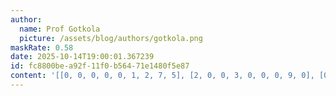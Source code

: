```yaml
---
author:
  name: Prof Gotkola
  picture: /assets/blog/authors/gotkola.png
maskRate: 0.58
date: 2025-10-14T19:00:01.367239
id: fc8800be-a92f-11f0-b564-71e1480f5e87
content: '[[0, 0, 0, 0, 0, 1, 2, 7, 5], [2, 0, 0, 3, 0, 0, 0, 9, 0], [0, 0, 0, 2, 5, 9, 0, 0, 0], [3, 0, 2, 6, 0, 0, 7, 0, 4], [9, 8, 0, 0, 1, 0, 0, 0, 2], [0, 0, 0, 7, 0, 0, 9, 0, 0], [0, 6, 3, 0, 0, 4, 5, 0, 9], [0, 9, 4, 5, 0, 0, 6, 8, 7], [5, 0, 8, 0, 0, 0, 0, 0, 3]]'
---
```

